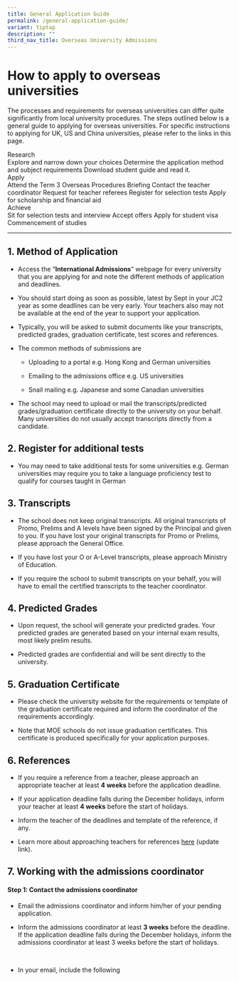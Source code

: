 ```yaml
---
title: General Application Guide
permalink: /general-application-guide/
variant: tiptap
description: ""
third_nav_title: Overseas University Admissions
---
```

<h1><strong>How to apply to overseas universities</strong></h1>
<p>The processes and requirements&nbsp;for overseas universities can differ
quite significantly from local university procedures. The steps outlined
below is a general guide to applying for overseas universities. For specific
instructions to applying for UK, US and&nbsp;China&nbsp;universities, please
refer to the links in this page.</p>
<p></p>
<div class="isomer-card-grid">
<div class="isomer-card">
<div class="isomer-card-body">
<div class="isomer-card-title">Research</div>
<div class="isomer-card-description">Explore and narrow down your choices Determine the application method
and subject requirements Download student guide and read it.</div>
</div>
</div>
<div class="isomer-card">
<div class="isomer-card-body">
<div class="isomer-card-title">Apply</div>
<div class="isomer-card-description">Attend the Term 3 Overseas Procedures Briefing Contact the teacher coordinator
Request for teacher referees Register for selection tests Apply for scholarship
and financial aid</div>
</div>
</div>
<div class="isomer-card">
<div class="isomer-card-body">
<div class="isomer-card-title">Achieve</div>
<div class="isomer-card-description">Sit for selection tests and interview Accept offers Apply for student
visa Commencement of studies</div>
</div>
</div>
</div>
<hr>
<h2>1. Method of Application</h2>
<ul>
<li>
<p>Access the “<strong>International Admissions</strong>” webpage for every
university that you are applying for and note the different methods of
application and deadlines.</p>
</li>
<li>
<p>You should start doing as soon as possible, latest by Sept in your JC2
year&nbsp;as some deadlines can be very early. Your teachers also may not
be available at the end of the year to support your application.</p>
</li>
<li>
<p>Typically, you will be asked to submit documents like your transcripts,
predicted grades, graduation certificate, test scores and references.</p>
</li>
<li>
<p>The common methods of submissions are</p>
<ul>
<li>
<p>Uploading to a portal e.g. Hong Kong and German universities</p>
</li>
<li>
<p>Emailing to the admissions office e.g. US universities</p>
</li>
<li>
<p>Snail mailing e.g. Japanese and some Canadian universities</p>
</li>
</ul>
</li>
<li>
<p>The school may need to upload or mail the transcripts/predicted grades/graduation
certificate directly to the university on your behalf. Many universities
do not usually accept transcripts directly from a candidate.</p>
</li>
</ul>
<h2>2. Register for additional tests</h2>
<ul>
<li>
<p>You may need to take additional tests for some universities e.g. German
universities may require you to take a language proficiency test to qualify
for courses taught in German</p>
</li>
</ul>
<h2>3. Transcripts</h2>
<ul>
<li>
<p>The school does not keep original transcripts. All original transcripts
of Promo, Prelims and A levels have been signed by the Principal and&nbsp;given
to you. If you have lost your original transcripts for Promo or Prelims,
please approach the General Office.</p>
</li>
<li>
<p>If you have lost your O or A-Level transcripts, please approach Ministry
of Education.</p>
</li>
<li>
<p>If you require the school to submit transcripts on your behalf, you will
have to email the certified transcripts to the teacher coordinator.</p>
</li>
</ul>
<h2>4. Predicted Grades</h2>
<ul>
<li>
<p>Upon request, the school will generate your predicted grades.&nbsp;Your
predicted grades are generated based on your internal exam results, most
likely prelim results.</p>
</li>
<li>
<p>Predicted grades are confidential and will be sent directly to the university.</p>
</li>
</ul>
<h2>5. Graduation Certificate</h2>
<ul>
<li>
<p>Please check the university website for the requirements or template of
the graduation certificate required and inform the coordinator&nbsp;of
the requirements accordingly.</p>
</li>
<li>
<p>Note that MOE schools do not issue graduation certificates. This certificate
is produced specifically for your application purposes.</p>
</li>
</ul>
<h2>6. References</h2>
<ul>
<li>
<p>If you require a reference from a teacher, please approach an appropriate
teacher at least <strong>4&nbsp;weeks</strong>&nbsp;before the application
deadline.&nbsp;</p>
</li>
<li>
<p>If your application deadline falls during the December holidays, inform
your teacher at least <strong>4&nbsp;weeks</strong> before the start of holidays.</p>
</li>
<li>
<p>Inform the teacher of the deadlines and template of the reference, if
any.&nbsp;</p>
</li>
<li>
<p>Learn more about approaching teachers for references <a href="teacher-references" class="wixui-rich-text__text" rel="noopener noreferrer nofollow" target="_self"><u>here</u></a> (update
link).</p>
</li>
</ul>
<h2>7. Working with the admissions coordinator</h2>
<h4>Step 1: Contact the admissions coordinator</h4>
<ul>
<li>
<p>Email the admissions coordinator and inform him/her of your pending application.</p>
</li>
<li>
<p>Inform the admissions coordinator at least <strong>3 weeks</strong> before
the deadline. If the application deadline falls during the&nbsp;December
holidays, inform the admissions coordinator at least 3 weeks before the
start of holidays.</p>
</li>
</ul>
<p>​</p>
<ul>
<li>
<p>In your email, include the following​​</p>
</li>
</ul>
<p></p>